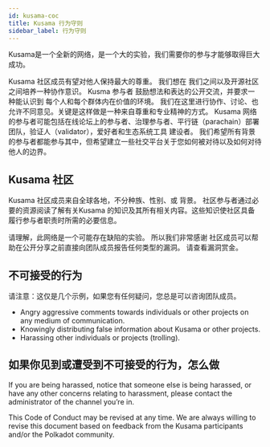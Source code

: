```yaml
---
id: kusama-coc
title: Kusama 行为守则
sidebar_label: 行为守则
---
```


Kusama是一个全新的网络，是一个大的实验，我们需要你的参与才能够取得巨大成功。

Kusama 社区成员有望对他人保持最大的尊重。 我们想在 我们之间以及开源社区之间培养一种协作意识。 Kusma 参与者 鼓励想法和表达的公开交流，并要求一种能认识到 每个人和每个群体内在价值的环境。 我们在这里进行协作、讨论、也允许不同意见。关键是这样做是一种来自尊重和专业精神的方式。 Kusama 网络的参与者可能包括在线论坛上的参与者、治理参与者、平行链（parachain）部署团队，验证人（validator），爱好者和生态系统工具 建设者。 我们希望所有背景的参与者都能参与其中，但希望建立一些社交平台关于您如何被对待以及如何对待他人的边界。

## Kusama 社区

Kusama 社区成员来自全球各地，不分种族、性别、或 背景。 社区参与者通过必要的资源阅读了解有关Kusama 的知识及其所有相关内容。这些知识使社区具备履行参与者职责时所需的必要信息。

请理解，此网络是一个可能存在缺陷的实验。 所以我们非常感谢 社区成员可以帮助在公开分享之前直接向团队成员报告任何类型的漏洞。 请查看漏洞赏金。

## 不可接受的行为

请注意：这仅是几个示例，如果您有任何疑问，您总是可以咨询团队成员。

- Angry aggressive comments towards individuals or other projects on any medium of communication.
- Knowingly distributing false information about Kusama or other projects.
- Harassing other individuals or projects (trolling).

## 如果你见到或遭受到不可接受的行为，怎么做

If you are being harassed, notice that someone else is being harassed, or have any other concerns relating to harassment, please contact the administrator of the channel you’re in.

This Code of Conduct may be revised at any time. We are always willing to revise this document based on feedback from the Kusama participants and/or the Polkadot community.
